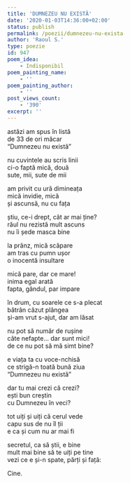 ```yaml
---
title: 'DUMNEZEU NU EXISTĂ'
date: '2020-01-03T14:36:00+02:00'
status: publish
permalink: /poezii/dumnezeu-nu-exista
author: 'Raoul S.'
type: poezie
id: 947
poem_idea:
    - Indisponibil
poem_painting_name:
    - ''
poem_painting_author:
    - ''
post_views_count:
    - '390'
excerpt: ''
---
```

astăzi am spus în listă  
de 33 de ori măcar  
“Dumnezeu nu există”

nu cuvintele au scris linii  
ci-o faptă mică, două  
sute, mii, sute de mii

am privit cu ură dimineața  
mică invidie, mică  
și ascunsă, nu cu fața

știu, ce-i drept, cât ar mai ține?  
răul nu rezistă mult ascuns  
nu îi șede masca bine

la prânz, mică scăpare  
am tras cu pumn ușor  
o inocentă insultare

mică pare, dar ce mare!  
inima egal arată  
fapta, gândul, par impare

în drum, cu soarele ce s-a plecat  
bătrân căzut plângea  
și-am vrut s-ajut, dar am lăsat

nu pot să număr de rușine  
câte nefapte… dar sunt mici!  
de ce nu pot să mă simt bine?

e viața ta cu voce-nchisă  
ce strigă-n toată bună ziua  
“Dumnezeu nu există”

dar tu mai crezi că crezi?  
ești bun creștin  
cu Dumnezeu în veci?

tot uiți și uiți că cerul vede  
capu sus de nu îl ții  
e ca și cum nu ar mai fi

secretul, ca să știi, e bine  
mult mai bine să te uiți pe tine  
vezi ce e și-n spate, părți și față:

Cine.